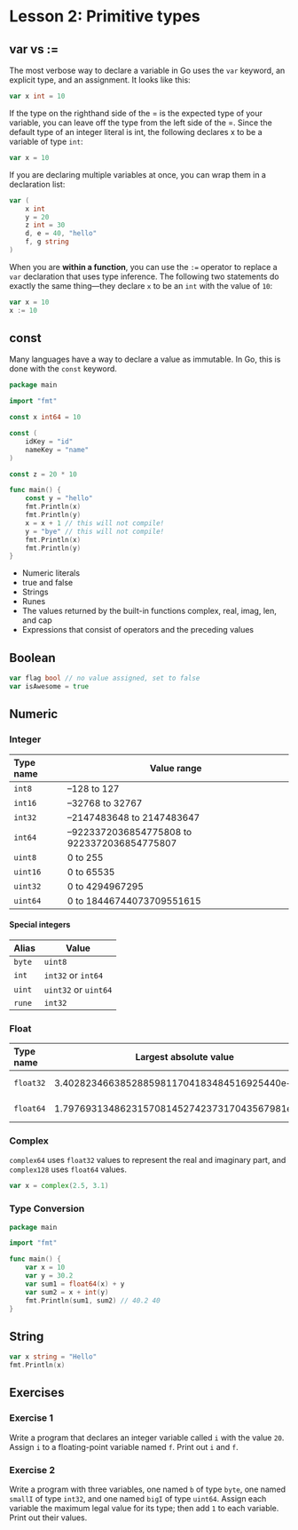 # Lesson 2: Primitive types

## var vs :=

The most verbose way to declare a variable in Go uses the `var` keyword, an explicit type, and an assignment. 
It looks like this:

```go
var x int = 10
```

If the type on the righthand side of the = is the expected type of your variable, 
you can leave off the type from the left side of the =. Since the default type of an integer literal is int, 
the following declares x to be a variable of type `int`:

```go
var x = 10
```

If you are declaring multiple variables at once, you can wrap them in a declaration list:

```go
var (
    x int
    y = 20
    z int = 30
    d, e = 40, "hello" 
    f, g string
)
```

When you are **within a function**, 
you can use the `:=` operator to replace a `var` declaration that uses type inference. 
The following two statements do exactly the same thing—they declare `x` to be an `int` with the value of `10`:

```go
var x = 10 
x := 10
```

## const

Many languages have a way to declare a value as immutable. In Go, this is done with the `const` keyword.

```go
package main

import "fmt"

const x int64 = 10

const (
    idKey = "id"
    nameKey = "name"
)

const z = 20 * 10 

func main() {
    const y = "hello" 
    fmt.Println(x)
    fmt.Println(y)
    x = x + 1 // this will not compile!
    y = "bye" // this will not compile!
    fmt.Println(x)
    fmt.Println(y)
}
```

* Numeric literals 
* true and false 
* Strings 
* Runes 
* The values returned by the built-in functions complex, real, imag, len, and cap 
* Expressions that consist of operators and the preceding values


## Boolean

```go
var flag bool // no value assigned, set to false 
var isAwesome = true
```

## Numeric

### Integer

| Type name | Value range                                 |
|:----------|---------------------------------------------|
| `int8`    | –128 to 127                                 |
| `int16`   | –32768 to 32767                             |
| `int32`   | –2147483648 to 2147483647                   |
| `int64`   | –9223372036854775808 to 9223372036854775807 |
| `uint8`   | 0 to 255                                    |
| `uint16`  | 0 to 65535                                  |
| `uint32`  | 0 to 4294967295                             |
| `uint64`  | 0 to 18446744073709551615                   |

#### Special integers

| Alias  | Value                |
|--------|----------------------|
| `byte` | `uint8`              |
| `int`  | `int32` or `int64`   |
| `uint` | `uint32` or `uint64` |
| `rune` | `int32`              |

### Float

| Type name | Largest absolute value                                  | Smallest (nonzero) absolute value              |
|:----------|---------------------------------------------------------|------------------------------------------------|
| `float32` | 3.40282346638528859811704183484516925440e+38            | 1.401298464324817070923729583289916131280e-45  |
| `float64` | 1.797693134862315708145274237317043567981e+308          | 4.940656458412465441765687928682213723651e-324 |

### Complex

`complex64` uses `float32` values to represent the real and imaginary part, and `complex128` uses `float64` values.

```go
var x = complex(2.5, 3.1)
```

### Type Conversion

```go
package main

import "fmt"

func main() {
	var x = 10
	var y = 30.2
	var sum1 = float64(x) + y
	var sum2 = x + int(y)
	fmt.Println(sum1, sum2) // 40.2 40
}
```

## String

```go
var x string = "Hello"
fmt.Println(x)
```

## Exercises

### Exercise 1

Write a program that declares an integer variable called `i` with the value `20`. 
Assign `i` to a floating-point variable named `f`. Print out `i` and `f`.

### Exercise 2

Write a program with three variables, one named `b` of type `byte`, one named `smallI` of type `int32`, 
and one named `bigI` of type `uint64`. 
Assign each variable the maximum legal value for its type; then add `1` to each variable. Print out their values.
